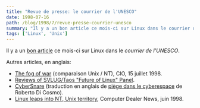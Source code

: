 ```yaml
---
title: "Revue de presse: le courrier de l'UNESCO"
date: 1998-07-16
path: /blog/1998/7/revue-presse-courrier-unesco
summary: "Il y a un bon article ce mois-ci sur Linux dans le courrier de l'UNESCO."
tags: ['Linux', 'Unix']
---
```


<P>
Il y a un <A HREF="http://www.unesco.org/courier/fr/ligne/connex/connex_76.html">bon
article</A> ce mois-ci sur Linux dans le <EM>courrier de l'UNESCO</EM>.
</P>

<P>
Autres articles, en anglais:
</P>

<UL>

<LI><A HREF="http://www.cio.com/archive/071598_wars.html">The fog of war</A> (comparaison Unix / NT), CIO, 15 juillet 1998.
<LI><A HREF="http://www.svlug.org/events/future-199807-reviews.shtml">Reviews of SVLUG/Taos "Future of Linux" Panel</A>.
<LI><A HREF="http://www.netaction.org/msoft/cybersnare.html">CyberSnare</A> (traduction en anglais de <A HREF="http://www.mmedium.com/dossiers/piege">piège dans le cyberespace</A> de Roberto Di Cosmo).
<LI><A HREF="http://www.plesman.com/cdn/98june22/x1cd25.htm">Linux leaps into NT, Unix territory</A>, Computer Dealer News, juin 1998.
</UL>


